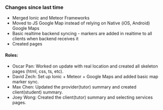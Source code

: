 ### Changes since last time

- Merged Ionic and Meteor Frameworks
- Moved to JS Google Map instead of relying on Native (iOS, Android) Google Maps
- Basic realtime backend syncing - markers are added in realtime to all clients when backend receives it
- Created pages

#### Roles:
- Oscar Pan: Worked on update with real location and created all skeleton pages (html, css, ts, etc).
- David Zech: Set up Ionic + Meteor + Google Maps and added basic map marker sync.
- Max Chen: Updated the provider(tutor) summary and created client(student) summary.
- Joey Wong: Created the client(tutor) summary and selecting services pages.

